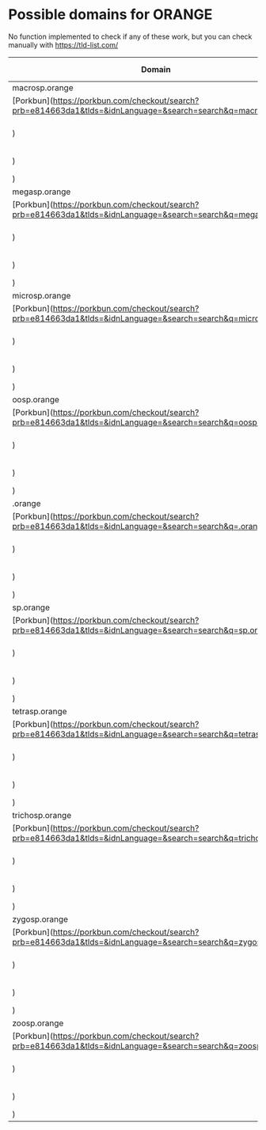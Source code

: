 # Possible domains for ORANGE

No function implemented to check if any of these work, but you can check manually with https://tld-list.com/

| Domain | Porkbun | NameCheap | Google Domains |
|---|---|---|---|
| macrosp.orange | [Porkbun](https://porkbun.com/checkout/search?prb=e814663da1&tlds=&idnLanguage=&search=search&q=macrosp.orange) | [Namecheap](https://www.namecheap.com/domains/registration/results/?domain=macrosp.orange) | [Google](https://domains.google.com/registrar/search?searchTerm=macrosp.orange) |
| megasp.orange | [Porkbun](https://porkbun.com/checkout/search?prb=e814663da1&tlds=&idnLanguage=&search=search&q=megasp.orange) | [Namecheap](https://www.namecheap.com/domains/registration/results/?domain=megasp.orange) | [Google](https://domains.google.com/registrar/search?searchTerm=megasp.orange) |
| microsp.orange | [Porkbun](https://porkbun.com/checkout/search?prb=e814663da1&tlds=&idnLanguage=&search=search&q=microsp.orange) | [Namecheap](https://www.namecheap.com/domains/registration/results/?domain=microsp.orange) | [Google](https://domains.google.com/registrar/search?searchTerm=microsp.orange) |
| oosp.orange | [Porkbun](https://porkbun.com/checkout/search?prb=e814663da1&tlds=&idnLanguage=&search=search&q=oosp.orange) | [Namecheap](https://www.namecheap.com/domains/registration/results/?domain=oosp.orange) | [Google](https://domains.google.com/registrar/search?searchTerm=oosp.orange) |
| .orange | [Porkbun](https://porkbun.com/checkout/search?prb=e814663da1&tlds=&idnLanguage=&search=search&q=.orange) | [Namecheap](https://www.namecheap.com/domains/registration/results/?domain=.orange) | [Google](https://domains.google.com/registrar/search?searchTerm=.orange) |
| sp.orange | [Porkbun](https://porkbun.com/checkout/search?prb=e814663da1&tlds=&idnLanguage=&search=search&q=sp.orange) | [Namecheap](https://www.namecheap.com/domains/registration/results/?domain=sp.orange) | [Google](https://domains.google.com/registrar/search?searchTerm=sp.orange) |
| tetrasp.orange | [Porkbun](https://porkbun.com/checkout/search?prb=e814663da1&tlds=&idnLanguage=&search=search&q=tetrasp.orange) | [Namecheap](https://www.namecheap.com/domains/registration/results/?domain=tetrasp.orange) | [Google](https://domains.google.com/registrar/search?searchTerm=tetrasp.orange) |
| trichosp.orange | [Porkbun](https://porkbun.com/checkout/search?prb=e814663da1&tlds=&idnLanguage=&search=search&q=trichosp.orange) | [Namecheap](https://www.namecheap.com/domains/registration/results/?domain=trichosp.orange) | [Google](https://domains.google.com/registrar/search?searchTerm=trichosp.orange) |
| zygosp.orange | [Porkbun](https://porkbun.com/checkout/search?prb=e814663da1&tlds=&idnLanguage=&search=search&q=zygosp.orange) | [Namecheap](https://www.namecheap.com/domains/registration/results/?domain=zygosp.orange) | [Google](https://domains.google.com/registrar/search?searchTerm=zygosp.orange) |
| zoosp.orange | [Porkbun](https://porkbun.com/checkout/search?prb=e814663da1&tlds=&idnLanguage=&search=search&q=zoosp.orange) | [Namecheap](https://www.namecheap.com/domains/registration/results/?domain=zoosp.orange) | [Google](https://domains.google.com/registrar/search?searchTerm=zoosp.orange) |
